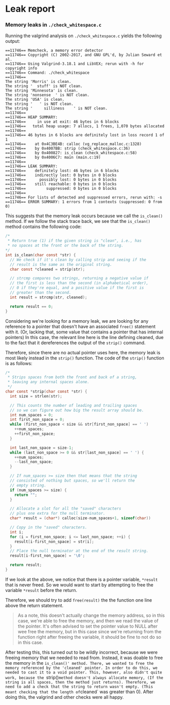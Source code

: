 # Leak report

### Memory leaks in `./check_whitespace.c`

Running the valgrind analysis on `./check_whitespace.c` yields the following output:
```
==11746== Memcheck, a memory error detector
==11746== Copyright (C) 2002-2017, and GNU GPL'd, by Julian Seward et al.
==11746== Using Valgrind-3.18.1 and LibVEX; rerun with -h for copyright info
==11746== Command: ./check_whitespace
==11746==
The string 'Morris' is clean.
The string '  stuff' is NOT clean.
The string 'Minnesota' is clean.
The string 'nonsense  ' is NOT clean.
The string 'USA' is clean.
The string '   ' is NOT clean.
The string '     silliness    ' is NOT clean.
==11746==
==11746== HEAP SUMMARY:
==11746==     in use at exit: 46 bytes in 6 blocks
==11746==   total heap usage: 7 allocs, 1 frees, 1,070 bytes allocated
==11746==
==11746== 46 bytes in 6 blocks are definitely lost in loss record 1 of 1
==11746==    at 0x4C3BE4B: calloc (vg_replace_malloc.c:1328)
==11746==    by 0x4007BB: strip (check_whitespace.c:36)
==11746==    by 0x400827: is_clean (check_whitespace.c:58)
==11746==    by 0x4006C7: main (main.c:19)
==11746==
==11746== LEAK SUMMARY:
==11746==    definitely lost: 46 bytes in 6 blocks
==11746==    indirectly lost: 0 bytes in 0 blocks
==11746==      possibly lost: 0 bytes in 0 blocks
==11746==    still reachable: 0 bytes in 0 blocks
==11746==         suppressed: 0 bytes in 0 blocks
==11746==
==11746== For lists of detected and suppressed errors, rerun with: -s
==11746== ERROR SUMMARY: 1 errors from 1 contexts (suppressed: 0 from 0)
```

This suggests that the memory leak occurs because we call the `is_clean()` method.
If we follow the stack trace back, we see that the `is_clean()` method contains the following code:
```c
/*
 * Return true (1) if the given string is "clean", i.e., has
 * no spaces at the front or the back of the string.
*/
int is_clean(char const *str) {
  // We check if it's clean by calling strip and seeing if the
  // result is the same as the original string.
  char const *cleaned = strip(str);

  // strcmp compares two strings, returning a negative value if
  // the first is less than the second (in alphabetical order),
  // 0 if they're equal, and a positive value if the first is
  // greater than the second.
  int result = strcmp(str, cleaned);

  return result == 0;
}
```

Considering we're looking for a memory leak, we are looking for any reference to a pointer that doesn't have
an associated `free()` statement with it. (Or, lacking that, some value that contains a pointer that has internal pointers)
In this case, the relevant line here is the line defining cleaned, due to the fact that it dereferences the output of the `strip()` command.

Therefore, since there are no actual pointer uses here, the memory leak is most likely instead in the `strip()` function.
The code of the `strip()` function is as follows:
```c
/*
 * Strips spaces from both the front and back of a string,
 * leaving any internal spaces alone.
 */
char const *strip(char const *str) {
  int size = strlen(str);

  // This counts the number of leading and trailing spaces
  // so we can figure out how big the result array should be.
  int num_spaces = 0;
  int first_non_space = 0;
  while (first_non_space < size && str[first_non_space] == ' ')
    ++num_spaces;
    ++first_non_space;
  }

  int last_non_space = size-1;
  while (last_non_space >= 0 && str[last_non_space] == ' ') {
    ++num_spaces;
    --last_non_space;
  }

  // If num_spaces >= size then that means that the string
  // consisted of nothing but spaces, so we'll return the
  // empty string.
  if (num_spaces >= size) {
    return "";
  }

  // Allocate a slot for all the "saved" characters
  // plus one extra for the null terminator.
  char* result = (char*) calloc(size-num_spaces+1, sizeof(char))

  // Copy in the "saved" characters.
  int i;
  for (i = first_non_space; i <= last_non_space; ++i) {
    result[i-first_non_space] = str[i];
  }
  // Place the null terminator at the end of the result string.
  result[i-first_non_space] = '\0';

  return result;
}
```

If we look at the above, we notice that there is a pointer variable, `*result` that is never freed. So we would want to start by
attempting to free the variable `*result` before the return.


Therefore, we should try to add `free(result)` the the function one line above the return statement.
 > As a note, this doesn't actually change the memory address, so in this case,
 > we're able to free the memory, and then we read the value of the pointer.
 > It's often advised to set the pointer value to NULL after wee free the memory, but in this case
 > since we're returning from the function right after freeing the variable, it should be fine to not
 > do so in this case.

 After testing this, this turned out to be wildly incorrect, because we were freeing memory that we needed to read from.
 Instead, it was doable to free the memory in the `is_clean()' method. There, we wanted to free the memory referenced by the 'cleaned' pointer. In order to do this, we needed to cast it to a void pointer.
 This, however, also didn't quite work, because the `strip()` method doesn't always allocate memory, (If the string is all spaces,
 then the method just returns). Therefore, we need to add a check that the string to return wasn't empty. (This meant checking that the length of `cleaned` was greater than 0). After doing this, the valgrind and other checks were all happy.
